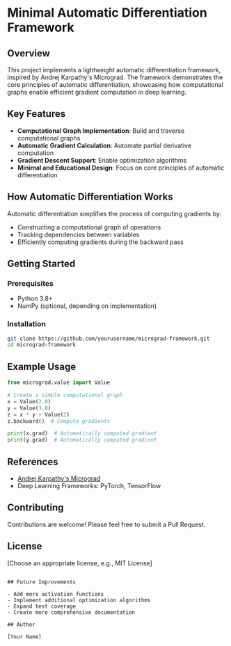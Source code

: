 # Minimal Automatic Differentiation Framework

## Overview

This project implements a lightweight automatic differentiation framework, inspired by Andrej Karpathy's Micrograd. The framework demonstrates the core principles of automatic differentiation, showcasing how computational graphs enable efficient gradient computation in deep learning.

## Key Features

- **Computational Graph Implementation**: Build and traverse computational graphs
- **Automatic Gradient Calculation**: Automate partial derivative computation
- **Gradient Descent Support**: Enable optimization algorithms
- **Minimal and Educational Design**: Focus on core principles of automatic differentiation

## How Automatic Differentiation Works

Automatic differentiation simplifies the process of computing gradients by:
- Constructing a computational graph of operations
- Tracking dependencies between variables
- Efficiently computing gradients during the backward pass

## Getting Started

### Prerequisites
- Python 3.8+
- NumPy (optional, depending on implementation)

### Installation
```bash
git clone https://github.com/yourusername/micrograd-framework.git
cd micrograd-framework
```



## Example Usage

```python
from micrograd.value import Value

# Create a simple computational graph
x = Value(2.0)
y = Value(3.0)
z = x * y + Value(2)
z.backward()  # Compute gradients

print(x.grad)  # Automatically computed gradient
print(y.grad)  # Automatically computed gradient
```

## References

- [Andrej Karpathy's Micrograd](https://github.com/karpathy/micrograd)
- Deep Learning Frameworks: PyTorch, TensorFlow

## Contributing

Contributions are welcome! Please feel free to submit a Pull Request.

## License

[Choose an appropriate license, e.g., MIT License]
```

## Future Improvements

- Add more activation functions
- Implement additional optimization algorithms
- Expand test coverage
- Create more comprehensive documentation

## Author

[Your Name]
